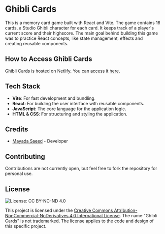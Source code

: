 # Ghibli Cards

This is a memory card game built with React and Vite. The game contains 16 cards, a Studio Ghibli character for each card. It keeps track of a player's current score and their highscore. The main goal behind building this game was to practice React concepts, like state management, effects and creating reusable components.

## How to Access Ghibli Cards

Ghibli Cards is hosted on Netlify. You can access it [here](https://ghiblicards.netlify.app/).

## Tech Stack

- **Vite**: For fast development and bundling.
- **React**: For building the user interface with reusable components.
- **JavaScript**: The core language for the application logic.
- **HTML & CSS**: For structuring and styling the application.

## Credits

- [Mayada Saeed](https://github.com/Maddily) - Developer

## Contributing

Contributions are not currently open, but feel free to fork the repository for personal use.

## License

![License: CC BY-NC-ND 4.0](https://img.shields.io/badge/License-CC%20BY--NC--ND%204.0-lightgrey.svg)

This project is licensed under the [Creative Commons Attribution-NonCommercial-NoDerivatives 4.0 International License](https://creativecommons.org/licenses/by-nc-nd/4.0/). The name "Ghibli Cards" is not trademarked. The license applies to the code and design of this specific project.
